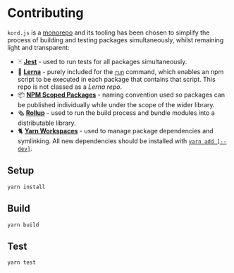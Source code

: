 # Contributing

`kord.js` is a [monorepo](https://danluu.com/monorepo/) and its tooling has been
chosen to simplify the process of building and testing packages simultaneously,
whilst remaining light and transparent:

- 🃏 **[Jest](https://facebook.github.io/jest/)** - used to run tests for all
  packages simultaneously.
- 🐉 **[Lerna](https://github.com/lerna/lerna)** - purely included for the
  [`run`](https://github.com/lerna/lerna#run) command, which enables an npm
  script to be executed in each package that contains that script. This repo is
  not classed as a _Lerna repo_.
- 📦 **[NPM Scoped Packages](https://docs.npmjs.com/misc/scope)** - naming
  convention used so packages can be published individually while under the
  scope of the wider library.
- 🗞 **[Rollup](https://github.com/rollup/rollup)** - used to run the build
  process and bundle modules into a distributable library.
- 🐈 **[Yarn Workspaces](https://yarnpkg.com/lang/en/docs/workspaces/)** - used
  to manage package dependencies and symlinking. All new dependencies should be
  installed with [`yarn add [--dev]`](https://yarnpkg.com/lang/en/docs/cli/add/).

## Setup
```
yarn install
```

## Build
```
yarn build
```

## Test
```
yarn test
```
